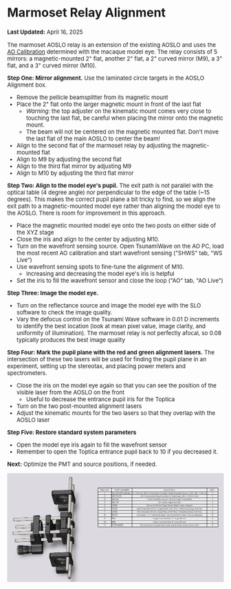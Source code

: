 # Marmoset Relay Alignment

<font size="2">__Last Updated:__ April 16, 2025

The marmoset AOSLO relay is an extension of the existing AOSLO and uses the [AO Calibration](AO_Calibration.md) determined with the macaque model eye. The relay consists of 5 mirrors: a magnetic-mounted 2" flat, another 2" flat, a 2" curved mirror (M9), a 3" flat, and a 3" curved mirror (M10).

__Step One: Mirror alignment.__ Use the laminated circle targets in the AOSLO Alignment box.
- Remove the pellicle beamsplitter from its magnetic mount
- Place the 2" flat onto the larger magnetic mount in front of the last flat
    - _Warning_: the top adjuster on the kinematic mount comes very close to touching the last flat, be careful when placing the mirror onto the magnetic mount.
    - The beam will not be centered on the magnetic mounted flat. Don't move the last flat of the main AOSLO to center the beam!
- Align to the second flat of the marmoset relay by adjusting the magnetic-mounted flat
- Align to M9 by adjusting the second flat
- Align to the third flat mirror by adjusting M9
- Align to M10 by adjusting the third flat mirror

__Step Two: Align to the model eye's pupil.__ The exit path is not parallel with the optical table (4 degree angle) nor perpendicular to the edge of the table (~15 degrees). This makes the correct pupil plane a bit tricky to find, so we align the exit path to a magnetic-mounted model eye rather than aligning the model eye to the AOSLO. There is room for improvement in this approach.
- Place the magnetic mounted model eye onto the two posts on either side of the XYZ stage
- Close the iris and align to the center by adjusting M10.
- Turn on the wavefront sensing source. Open TsunamiWave on the AO PC, load the most recent AO calibration and start wavefront sensing ("SHWS" tab, "WS Live")
- Use wavefront sensing spots to fine-tune the alignment of M10.
  - Increasing and decreasing the model eye's iris is helpful
- Set the iris to fill the wavefront sensor and close the loop ("AO" tab, "AO Live")

__Step Three: Image the model eye.__
- Turn on the reflectance source and image the model eye with the SLO software to check the image quality.
- Vary the defocus control on the Tsunami Wave software in 0.01 D increments to identify the best location (look at mean pixel value, image clarity, and uniformity of illumination). The marmoset relay is not perfectly afocal, so 0.08 typically produces the best image quality

__Step Four: Mark the pupil plane with the red and green alignment lasers.__ The intersection of these two lasers will be used for finding the pupil plane in an experiment, setting up the stereotax, and placing power meters and spectrometers.
- Close the iris on the model eye again so that you can see the position of the visible laser from the AOSLO on the front
    - Useful to decrease the entrance pupil iris for the Toptica
- Turn on the two post-mounted alignment lasers
- Adjust the kinematic mounts for the two lasers so that they overlap with the AOSLO laser

__Step Five: Restore standard system parameters__
- Open the model eye iris again to fill the wavefront sensor
- Remember to open the Toptica entrance pupil back to 10 if you decreased it.

__Next:__ Optimize the PMT and source positions, if needed.

![Marmoset model eye](img/MarmosetModelEye.png)